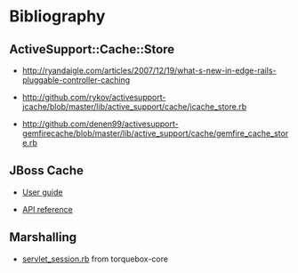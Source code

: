 Bibliography
============

ActiveSupport::Cache::Store
---------------------------

 * http://ryandaigle.com/articles/2007/12/19/what-s-new-in-edge-rails-pluggable-controller-caching

 * http://github.com/rykov/activesupport-jcache/blob/master/lib/active_support/cache/jcache_store.rb

 * http://github.com/denen99/activesupport-gemfirecache/blob/master/lib/active_support/cache/gemfire_cache_store.rb


JBoss Cache
-----------

  * [User guide](http://www.jboss.org/file-access/default/members/jbosscache/freezone/docs/3.2.0.GA/userguide_en/html_single/index.html)

  * [API reference](http://www.jboss.org/file-access/default/members/jbosscache/freezone/docs/3.2.0.GA/apidocs/index.html)


Marshalling
-----------

  * [servlet_session.rb](http://github.com/torquebox/torquebox/blob/master/torquebox-core/src/main/java/org/torquebox/rails/web/v2_3/servlet_session.rb)
    from torquebox-core
